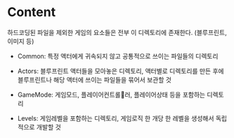 # Content

하드코딩된 파일을 제외한 게임의 요소들은 전부 이 디렉토리에 존재한다. (블루프린트, 이미지 등)

- Common: 특정 액터에게 귀속되지 않고 공통적으로 쓰이는 파일들의 디렉토리

- Actors: 블루프린트 액터들을 모아놓은 디렉토리, 액터별로 디렉토리를 만든 후에 블루프린트나 해당 액터에 쓰이는 파일들을 묶어서 보관할 것

- GameMode: 게임모드, 플레이어컨트롤러, 플레이어상태 등을 포함하는 디렉토리

- Levels: 게임레벨을 포함하는 디렉토리, 게임로직 한 개당 한 레벨을 생성해서 독립적으로 개발할 것
